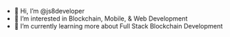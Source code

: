 - 👋 Hi, I’m @js8developer
- 👀 I’m interested in Blockchain, Mobile, & Web Development
- 🌱 I’m currently learning more about Full Stack Blockchain Development

<!---
js8developer/js8developer is a ✨ special ✨ repository because its `README.md` (this file) appears on your GitHub profile.
You can click the Preview link to take a look at your changes.
--->
